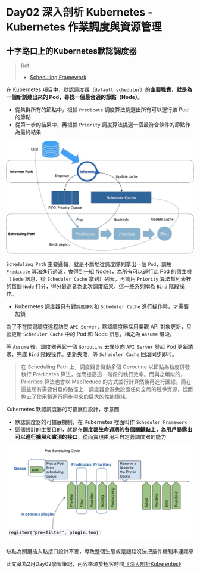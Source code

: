 # Day02 深入剖析 Kubernetes - Kubernetes 作業調度與資源管理

## 十字路口上的Kubernetes默認調度器
> Ref:
> - [Scheduling Framework](https://kubernetes.io/docs/concepts/scheduling-eviction/scheduling-framework/)


在 Kubernetes 項目中，默認調度器（`default scheduler`）的**主要職責，就是為一個新創建出來的 Pod，尋找一個最合適的節點（Node）**。

- 從集群所有的節點中，根據 `Predicate` 調度算法挑選出所有可以運行該 Pod 的節點
- 從第一步的結果中，再根據 `Priority` 調度算法挑選一個最符合條件的節點作為最終結果

![](media/16757801889812/16757805189071.jpg)

`Scheduling Path` 主要邏輯，就是不斷地從調度隊列拿出一個 `Pod`，調用 `Predicate` 算法進行過濾，會得到一組 Nodes，為所有可以運行此 Pod 的宿主機（ `Node` 訊息，從 `Scheduler Cache` 拿到）列表，再調用 `Priority` 算法幫列表裡的每個 `Node` 打分，得分最高者為此次調度結果，這一些系列稱為 `Bind` 階段操作。

- Kubernetes 調度器只有對`調度隊列`和 `Scheduler Cache` 進行操作時，才需要加鎖

為了不在關鍵調度遠程訪問 `API Server`，默認調度器採用樂觀 API 對象更新，只會更新 `Scheduler Cache` 中的 Pod 和 Node 訊息，稱之為 `Assume` 階段。

等 `Assume` 後，調度器再起一個 `Goroutine` 去異步向 `API Server` 發起 Pod 更新請求，完成 `Bind` 階段操作。更新失敗，等 `Scheduler Cache` 回滾同步即可。

> 在 Scheduling Path 上，調度器會啓動多個 Goroutine 以節點為粒度併發執行 Predicates 算法，從而提高這一階段的執行效率。而與之類似的，Priorities 算法也會以 MapReduce 的方式並行計算然後再進行匯總。而在這些所有需要併發的路徑上，調度器會避免設置任何全局的競爭資源，從而免去了使用鎖進行同步帶來的巨大的性能損耗。


Kubernetes 默認調度器的可擴展性設計，示意圖

- 默認調度器的可擴展機制，在 Kubernetes 裡面叫作 `Scheduler Framework`
- 這個設計的主要目的，就是在**調度器生命週期的各個關鍵點上，為用戶暴露出可以進行擴展和實現的接口**，從而實現由用戶自定義調度器的能力

![](media/16757801889812/16757806225472.jpg)

缺點為關鍵插入點接口設計不善，導致整個生態或是鏈路沒法把插件機制串連起來


此文章為2月Day02學習筆記，內容來源於極客時間[《深入剖析Kuberentes》](https://time.geekbang.org/column/article/69890)